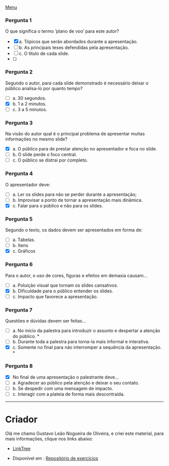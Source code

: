 [Menu](../../README.md)

### Pergunta 1

O que significa o termo ‘plano de voo’ para este autor?

- [x] a. Tópicos que serão abordados durante a apresentação. 
- [ ] b. As principais teses defendidas pela apresentação. 
- [ ] c. O título de cada slide.
- [ ] 

### Pergunta 2

Segundo o autor, para cada slide demonstrado é  necessário deixar o público analisa-lo por quanto tempo?

- [ ] a. 30 segundos. 
- [x] b. 1 a 2 minutos. 
- [ ] c. 3 a 5 minutos.

### Pergunta 3

Na visão do autor qual é o principal problema de apresentar muitas informações no mesmo slide?

- [x] a. O público para de prestar atenção no apresentador e foca no slide. 
- [ ] b. O slide perde o foco central. 
- [ ] c. O público se distrai por completo. 

### Pergunta 4

O apresentador deve:

- [ ] a. Ler os slides para não se perder durante a apresentação; 
- [ ] b. Improvisar a ponto de tornar a apresentação mais dinâmica. 
- [x] c. Falar para o público e não para os slides. 

### Pergunta 5

Segundo o texto, os dados devem ser apresentados em forma de:

- [ ] a. Tabelas. 
- [ ] b. Itens 
- [x] c. Gráficos 

### Pergunta 6

Para o autor, o uso de cores, figuras e efeitos em demasia causam...

- [ ] a. Poluição visual que tornam os slides cansativos. 
- [x] b. Dificuldade para o público entender os slides.  
- [ ] c. Impacto que favorece a apresentação.

### Pergunta 7

Questões e dúvidas devem ser feitas...

- [ ] a. No início da palestra para introduzir o assunto e despertar a atenção do público. *
- [ ] b. Durante toda a palestra para torna-la mais informal e interativa. 
- [x] c. Somente no final para não interromper a sequência da apresentação. *

### Pergunta 8

- [x] No final de uma apresentação o palestrante deve... 
- [ ] a. Agradecer ao público pela atenção e deixar o seu contato. 
- [ ] b. Se despedir com uma mensagem de impacto.
- [ ] c. Interagir com a plateia de forma mais descontraída.

---

# Criador

Olá me chamo Gustavo Leão Nogueira de Oliveira, e criei este material, para mais informações, clique nos links abaixo:

* [LinkTree](https://www.linktree.com.br/gusleaooliveira)


* Disponível em : [Repositório de exercícios](https://gusleaooliveira.github.io/posts/)